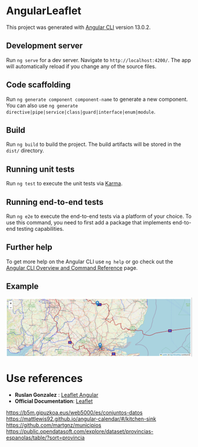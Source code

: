# AngularLeaflet

This project was generated with [Angular CLI](https://github.com/angular/angular-cli) version 13.0.2.

## Development server

Run `ng serve` for a dev server. Navigate to `http://localhost:4200/`. The app will automatically reload if you change any of the source files.

## Code scaffolding

Run `ng generate component component-name` to generate a new component. You can also use `ng generate directive|pipe|service|class|guard|interface|enum|module`.

## Build

Run `ng build` to build the project. The build artifacts will be stored in the `dist/` directory.

## Running unit tests

Run `ng test` to execute the unit tests via [Karma](https://karma-runner.github.io).

## Running end-to-end tests

Run `ng e2e` to execute the end-to-end tests via a platform of your choice. To use this command, you need to first add a package that implements end-to-end testing capabilities.

## Further help

To get more help on the Angular CLI use `ng help` or go check out the [Angular CLI Overview and Command Reference](https://angular.io/cli) page.

## Example

![Image](screens/1-map-basic-base-over-layer.png)

# Use references

* **Ruslan Gonzalez** : [Leaflet Angular](https://github.com/ruslanguns/angular-leaflet-playground)
* **Official Documentation**: [Leaflet](https://leafletjs.com/reference.html)

https://b5m.gipuzkoa.eus/web5000/es/conjuntos-datos
https://mattlewis92.github.io/angular-calendar/#/kitchen-sink
https://github.com/martgnz/municipios
https://public.opendatasoft.com/explore/dataset/provincias-espanolas/table/?sort=provincia
